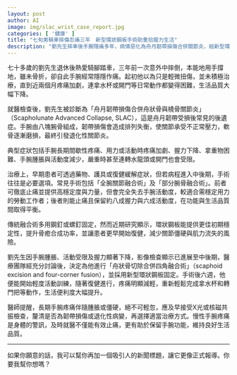 ```yaml
---
layout: post
author: AI
image: img/slac_wrist_case_report.jpg
categories: [ '健康' ]
title: "七旬男騎車摔傷忍痛三年　新型環狀鋼板手術助重拾握力生活"  
description: "劉先生摔車後手腕隱痛多年，病情惡化為舟月韌帶損傷合併關節炎，經新型環狀鋼板四角融合術成功止痛並恢復生活便利度"  "
---
```

七十多歲的劉先生退休後熱愛騎腳踏車，三年前一次意外中摔倒，本能地用手撐地，雖未骨折，卻自此手腕經常隱隱作痛。起初他以為只是輕微扭傷，並未積極治療，直到近兩個月疼痛加劇，連拿水杯或開門等日常動作都變得困難，生活品質大幅下降。  

就醫檢查後，劉先生被診斷為「舟月韌帶損傷合併舟狀骨與橈骨關節炎」（Scapholunate Advanced Collapse, SLAC），這是舟月韌帶受損後常見的後遺症。手腕由八塊腕骨組成，韌帶損傷會造成排列失衡，使關節承受不正常壓力，軟骨逐漸磨損，最終引發退化性關節炎。  

典型症狀包括手腕長期間歇性疼痛、用力或活動時疼痛加劇、握力下降、拿重物困難、手腕腫脹與活動度減少，嚴重時甚至連轉水龍頭或開門也會受限。  

治療上，早期患者可透過藥物、護具或復健緩解症狀，但若病程進入中後期，手術往往是必要選項。常見手術包括「全腕關節融合術」及「部分腕骨融合術」。前者可徹底止痛並提供高穩定度與力量，但會完全失去手腕活動度，較適合需穩定用力的勞動工作者；後者則能止痛且保留約八成握力與六成活動度，在功能與生活品質間取得平衡。  

傳統融合術多用鋼釘或螺釘固定，然而近期研究顯示，環狀鋼板能提供更佳初期穩定性，提升骨癒合成功率，並讓患者更早開始復健，減少關節僵硬與肌力流失的風險。  

劉先生因手腕腫脹、活動受限及握力顯著下降，影像檢查顯示已進展至中後期，醫療團隊經充分討論後，決定為他進行「舟狀骨切除合併四角融合術」（scaphoid excision and four-corner fusion），並採用新型環狀鋼板固定。手術後六週，他便能開始輕度活動訓練，隨著復健進行，疼痛明顯減輕，重新輕鬆完成拿水杯和轉門把等動作，生活便利度大幅提升。  

醫師提醒，長期手腕疼痛伴隨腫脹或僵硬，絕不可輕忽，應及早接受X光或核磁共振檢查，釐清是否為韌帶損傷或退化性病變，再選擇適當治療方式。慢性手腕疼痛是身體的警訊，及時就醫不僅能有效止痛，更有助於保留手腕功能，維持良好生活品質。  

---

如果你願意的話，我可以幫你再加一個吸引人的新聞標題，讓它更像正式報導。你要我幫你想嗎？